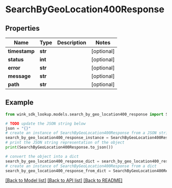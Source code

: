 # SearchByGeoLocation400Response


## Properties

Name | Type | Description | Notes
------------ | ------------- | ------------- | -------------
**timestamp** | **str** |  | [optional] 
**status** | **int** |  | [optional] 
**error** | **str** |  | [optional] 
**message** | **str** |  | [optional] 
**path** | **str** |  | [optional] 

## Example

```python
from wink_sdk_lookup.models.search_by_geo_location400_response import SearchByGeoLocation400Response

# TODO update the JSON string below
json = "{}"
# create an instance of SearchByGeoLocation400Response from a JSON string
search_by_geo_location400_response_instance = SearchByGeoLocation400Response.from_json(json)
# print the JSON string representation of the object
print(SearchByGeoLocation400Response.to_json())

# convert the object into a dict
search_by_geo_location400_response_dict = search_by_geo_location400_response_instance.to_dict()
# create an instance of SearchByGeoLocation400Response from a dict
search_by_geo_location400_response_from_dict = SearchByGeoLocation400Response.from_dict(search_by_geo_location400_response_dict)
```
[[Back to Model list]](../README.md#documentation-for-models) [[Back to API list]](../README.md#documentation-for-api-endpoints) [[Back to README]](../README.md)


